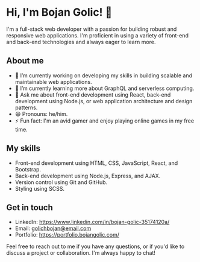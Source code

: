 # Hi, I'm Bojan Golic! 👋

I'm a full-stack web developer with a passion for building robust and responsive web applications. I'm proficient in using a variety of front-end and back-end technologies and always eager to learn more.


## About me

- 🔭 I’m currently working on developing my skills in building scalable and maintainable web applications.
- 🌱 I’m currently learning more about GraphQL and serverless computing.
- 💬 Ask me about front-end development using React, back-end development using Node.js, or web application architecture and design patterns.
- 😄 Pronouns: he/him.
- ⚡ Fun fact: I'm an avid gamer and enjoy playing online games in my free time.

## My skills

- Front-end development using HTML, CSS, JavaScript, React, and Bootstrap.
- Back-end development using Node.js, Express, and AJAX.
- Version control using Git and GitHub.
- Styling using SCSS.

## Get in touch

- LinkedIn: https://www.linkedin.com/in/bojan-golic-35174120a/
- Email: golichbojan@email.com
- Portfolio: https://portfolio.bojangolic.com/

Feel free to reach out to me if you have any questions, or if you'd like to discuss a project or collaboration. I'm always happy to chat!

